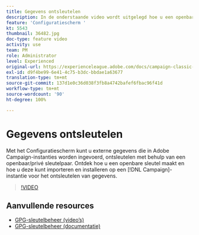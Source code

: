 ```yaml
---
title: Gegevens ontsleutelen
description: In de onderstaande video wordt uitgelegd hoe u een openbare sleutel maakt en hoe u deze kunt importeren en installeren op een Campaign-instantie voor het ontsleutelen van gegevens.
feature: 'Configuratiescherm '
kt: 5543
thumbnail: 36482.jpg
doc-type: feature video
activity: use
team: PM
role: Administrator
level: Experienced
original-url: https://experienceleague.adobe.com/docs/campaign-classic-learn/tutorials/administrating/control-panel-acc/gpg-key-management/decrypting-data.html
exl-id: d9f4be99-6e41-4c75-b3dc-bbdae1a63677
translation-type: tm+mt
source-git-commit: 137d1e0c36d038f3fb8a4742bafef6fbac96f41d
workflow-type: tm+mt
source-wordcount: '90'
ht-degree: 100%

---
```


# Gegevens ontsleutelen

Met het Configuratiescherm kunt u externe gegevens die in Adobe Campaign-instanties worden ingevoerd, ontsleutelen met behulp van een openbaar/privé sleutelpaar.
Ontdek hoe u een openbare sleutel maakt en hoe u deze kunt importeren en installeren op een [!DNL Campaign]-instantie voor het ontsleutelen van gegevens.

>[!VIDEO](https://video.tv.adobe.com/v/36482?quality=12)

## Aanvullende resources

* [GPG-sleutelbeheer (video’s)](./gpg-key-management-overview.md)
* [GPG-sleutelbeheer (documentatie)](https://docs.adobe.com/content/help/nl-NL/control-panel/using/instances-settings/gpg-keys-management.html)
